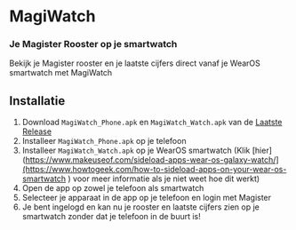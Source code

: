 # MagiWatch

### Je Magister Rooster op je smartwatch

Bekijk je Magister rooster en je laatste cijfers direct vanaf je WearOS smartwatch met MagiWatch

## Installatie

1. Download `MagiWatch_Phone.apk` en `MagiWatch_Watch.apk` van de [Laatste Release](https://github.com/MrTwixxy/MagiWatch/releases/latest)
2. Installeer `MagiWatch_Phone.apk` op je telefoon
3. Installeer `MagiWatch_Watch.apk` op je WearOS smartwatch (Klik [hier](https://www.makeuseof.com/sideload-apps-wear-os-galaxy-watch/](https://www.howtogeek.com/how-to-sideload-apps-on-your-wear-os-smartwatch ) voor meer informatie als je niet weet hoe dit werkt)
5. Open de app op zowel je telefoon als smartwatch
6. Selecteer je apparaat in de app op je telefoon en login met Magister
7. Je bent ingelogd en kan nu je rooster en laatste cijfers zien op je smartwatch zonder dat je telefoon in de buurt is!
